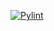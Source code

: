 [![Pylint](https://github.com/amacoirela/IO_flask_calc/actions/workflows/pylint.yml/badge.svg?branch=main)](https://github.com/amacoirela/IO_flask_calc/actions/workflows/pylint.yml)

